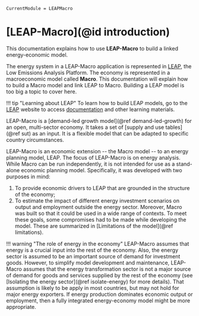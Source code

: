 ```@meta
CurrentModule = LEAPMacro
```

# [LEAP-Macro](@id introduction)
This documentation explains how to use **LEAP-Macro** to build a linked energy-economic model.

The energy system in a LEAP-Macro application is represented in [LEAP](https://leap.sei.org/), the Low Emissions Analysis Platform. The economy is represented in a macroeconomic model called **Macro**. This documentation will explain how to build a Macro model and link LEAP to Macro. Building a LEAP model is too big a topic to cover here.

!!! tip "Learning about LEAP"
    To learn how to build LEAP models, go to the [LEAP](https://leap.sei.org/) website to access [documentation](https://leap.sei.org/help/leap.htm#t=Concepts%2FIntroduction.htm) and other learning materials.

LEAP-Macro is a [demand-led growth model](@ref demand-led-growth) for an open, multi-sector economy. It takes a set of [supply and use tables](@ref sut) as an input. It is a flexible model that can be adapted to specific country circumstances.

LEAP-Macro is an economic extension -- the Macro model -- to an energy planning model, LEAP. The focus of LEAP-Macro is on energy analysis. While Macro can be run independently, it is not intended for use as a stand-alone economic planning model. Specifically, it was developed with two purposes in mind:
1. To provide economic drivers to LEAP that are grounded in the structure of the economy;
2. To estimate the impact of different energy investment scenarios on output and employment outside the energy sector.
Moreover, Macro was built so that it could be used in a wide range of contexts. To meet these goals, some compromises had to be made while developing the model. These are summarized in [Limitations of the model](@ref limitations).

!!! warning "The role of energy in the economy"
    LEAP-Macro assumes that energy is a crucial input into the rest of the economy. Also, the energy sector is assumed to be an important source of demand for investment goods. However, to simplify model development and maintenance,  LEAP-Macro assumes that the energy transformation sector is not a major source of demand for goods and services supplied by the rest of the economy (see [Isolating the energy sector](@ref isolate-energy) for more details). That assumption is likely to be apply in most countries, but may not hold for major energy exporters. If energy production dominates economic output or employment, then a fully integrated energy-economy model might be more appropriate.
